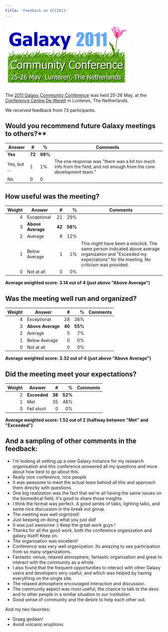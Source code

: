 ```yaml
---
title: 'Feedback on GCC2011'
---
```


[<img class='mx-auto' src="/src/events/GCC2011Logo400.png" alt="GCC2011" />](http://galaxy.psu.edu/gcc2011/)

The [2011 Galaxy Community Conference](/events/gcc2011/) was held 25-26 May, at the [Conference Centre De Werelt](http://www.congrescentrum.com/accommodations/de_werelt) in Lunteren, The Netherlands. 

We received feedback from 73 participants.

## Would you recommend future Galaxy meetings to others?**

| Answer |  #  |  %  |  Comments  | 
| ------ | --- | --- | --------- | 
| **Yes** |  **72**  |  **99%**  |   | 
| Yes, but ... |  1  |  1%  |  The one response was "there was a bit too much info from the field, and not enough from the core development team."  | 
| No |  0  |  0  |   | 

## How useful was the meeting?

| Weight | Answer |  # |  % | Comments 
| ----: | ---- | ----: | ----: | ---- |
| 4 | Exceptional | 21 | 29% | |</td>
| 3 | **Above Average** | **42** | **58%** |
| 2 | Average | 9 | 12% | |
| 1 | Below Average | 1 | 1% | This *might* have been a misclick.  The same person indicated above average organization and "Exceeded my expectations" for the meeting.  No criticism was provided. |
| 0 | Not at all | 0 | 0% | |

**Average weighted score: 3.14 out of 4 (just above "Above Average")**

## Was the meeting well run and organized?

| Weight | Answer |  # |  % | Comments 
| ----: | ---- | ----: | ----: | ---- |
| 4 | Exceptional | 28 | 38% | |</td>
| 3 | **Above Average** | **40** | **55%** | |
| 2 | Average | 5 | 7% | |
| 1 | Below Average | 0 | 0% | |
| 0 | Not at all | 0 | 0% | | 

**Average weighted score: 3.32 out of 4 (just above "Above Average")**

## Did the meeting meet your expectations?

| Weight | Answer |  # |  % | Comments 
| ----: | ---- | ----: | ----: | ---- |
| 2 | **Exceeded** | **38** | **52%** | |
| 1 | Met | 35 | 48% | |
| 0 |  Fell short | 0 | 0% | |

**Average weighted score: 1.52 out of 2 (halfway between "Met" and "Exceeded")**


## And a sampling of other comments in the feedback:

* I'm looking at setting up a new Galaxy instance for my research organisation and this conference answered all my questions and more about how best to go about this.
* Really nice conference, nice people
* It was awesome to meet the actual team behind all this and approach them directly with questions.
* One big realization was the fact that we're all having the same issues on the biomedical field, it's good to share those insights.
* I think the format was perfect. A good series of talks, lighting talks, and some nice discussion in the break out group.
* The meeting was well orginized!
* Just keeping on doing what you just did!
* It was just awesome :) Keep the great work guys !
* Thanks for all the good work, both the conference organization and galaxy itself! Keep on.
* The organisation was excellent!
* Conference was very well organization.  Its amazing to see participation from so many organizations.
* Fantastic venue, relaxed atmosphere, fantastic organisation and great to interact with the community as a whole. 
* I also found that the frequent opportunities to interact with other Galaxy users and developers very useful, and which was helped by having everything on the single site.
* The relaxed atmosphere encouraged interaction and discussion.
* The community aspect was most useful; the chance to talk to the devs and to other people in a similar situation to our institution.
* Good sense of community and the desire to help each other out.

And my two favorites:

* Graag gedaan!
* Avoid volcanic eruptions

